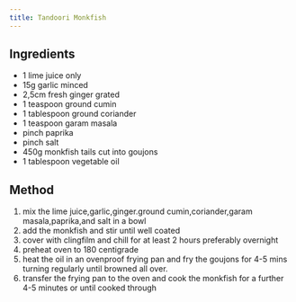 ```yaml
---
title: Tandoori Monkfish
---
```


## Ingredients

-   1 lime juice only
-   15g garlic minced
-   2,5cm fresh ginger grated
-   1 teaspoon ground cumin
-   1 tablespoon ground coriander
-   1 teaspoon garam masala
-   pinch paprika
-   pinch salt
-   450g monkfish tails cut into goujons
-   1 tablespoon vegetable oil

## Method

1.  mix the lime juice,garlic,ginger.ground cumin,coriander,garam masala,paprika,and salt in a bowl
2.  add the monkfish and stir until well coated
3.  cover with clingfilm and chill for at least 2 hours preferably overnight
4.  preheat oven to 180 centigrade
5.  heat the oil in an ovenproof frying pan and fry the goujons for 4-5 mins turning regularly until browned all over.
6.  transfer the frying pan to the oven and cook the monkfish for a further 4-5 minutes or until cooked through
